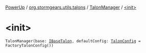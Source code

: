 [PowerUp](../../index.md) / [org.stormgears.utils.talons](../index.md) / [TalonManager](index.md) / [&lt;init&gt;](./-init-.md)

# &lt;init&gt;

`TalonManager(base: `[`IBaseTalon`](../-i-base-talon/index.md)`, defaultConfig: `[`TalonConfig`](../-talon-config/index.md)` = FactoryTalonConfig())`